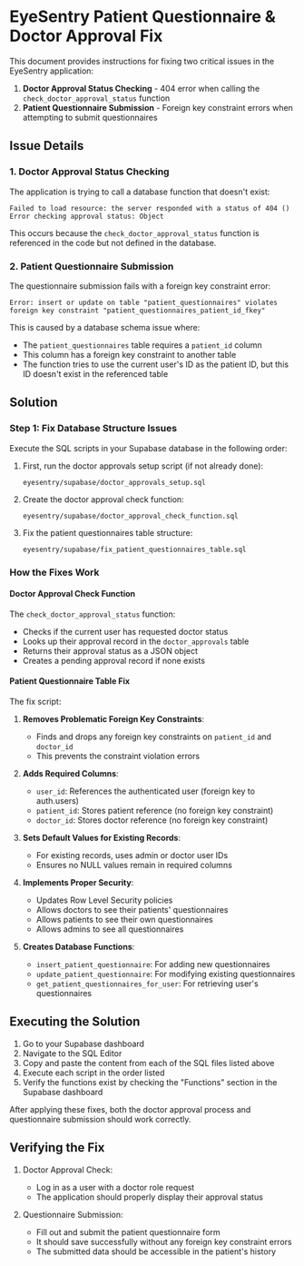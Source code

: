 # EyeSentry Patient Questionnaire & Doctor Approval Fix

This document provides instructions for fixing two critical issues in the EyeSentry application:

1. **Doctor Approval Status Checking** - 404 error when calling the `check_doctor_approval_status` function
2. **Patient Questionnaire Submission** - Foreign key constraint errors when attempting to submit questionnaires

## Issue Details

### 1. Doctor Approval Status Checking

The application is trying to call a database function that doesn't exist:

```
Failed to load resource: the server responded with a status of 404 ()
Error checking approval status: Object
```

This occurs because the `check_doctor_approval_status` function is referenced in the code but not defined in the database.

### 2. Patient Questionnaire Submission

The questionnaire submission fails with a foreign key constraint error:

```
Error: insert or update on table "patient_questionnaires" violates foreign key constraint "patient_questionnaires_patient_id_fkey"
```

This is caused by a database schema issue where:
- The `patient_questionnaires` table requires a `patient_id` column
- This column has a foreign key constraint to another table
- The function tries to use the current user's ID as the patient ID, but this ID doesn't exist in the referenced table

## Solution

### Step 1: Fix Database Structure Issues

Execute the SQL scripts in your Supabase database in the following order:

1. First, run the doctor approvals setup script (if not already done):
   ```
   eyesentry/supabase/doctor_approvals_setup.sql
   ```

2. Create the doctor approval check function:
   ```
   eyesentry/supabase/doctor_approval_check_function.sql
   ```

3. Fix the patient questionnaires table structure:
   ```
   eyesentry/supabase/fix_patient_questionnaires_table.sql
   ```

### How the Fixes Work

#### Doctor Approval Check Function

The `check_doctor_approval_status` function:
- Checks if the current user has requested doctor status
- Looks up their approval record in the `doctor_approvals` table
- Returns their approval status as a JSON object
- Creates a pending approval record if none exists

#### Patient Questionnaire Table Fix

The fix script:
1. **Removes Problematic Foreign Key Constraints**:
   - Finds and drops any foreign key constraints on `patient_id` and `doctor_id`
   - This prevents the constraint violation errors

2. **Adds Required Columns**:
   - `user_id`: References the authenticated user (foreign key to auth.users)
   - `patient_id`: Stores patient reference (no foreign key constraint)
   - `doctor_id`: Stores doctor reference (no foreign key constraint)

3. **Sets Default Values for Existing Records**:
   - For existing records, uses admin or doctor user IDs
   - Ensures no NULL values remain in required columns

4. **Implements Proper Security**:
   - Updates Row Level Security policies
   - Allows doctors to see their patients' questionnaires
   - Allows patients to see their own questionnaires
   - Allows admins to see all questionnaires

5. **Creates Database Functions**:
   - `insert_patient_questionnaire`: For adding new questionnaires
   - `update_patient_questionnaire`: For modifying existing questionnaires
   - `get_patient_questionnaires_for_user`: For retrieving user's questionnaires

## Executing the Solution

1. Go to your Supabase dashboard
2. Navigate to the SQL Editor
3. Copy and paste the content from each of the SQL files listed above
4. Execute each script in the order listed
5. Verify the functions exist by checking the "Functions" section in the Supabase dashboard

After applying these fixes, both the doctor approval process and questionnaire submission should work correctly.

## Verifying the Fix

1. Doctor Approval Check:
   - Log in as a user with a doctor role request
   - The application should properly display their approval status

2. Questionnaire Submission:
   - Fill out and submit the patient questionnaire form
   - It should save successfully without any foreign key constraint errors
   - The submitted data should be accessible in the patient's history
